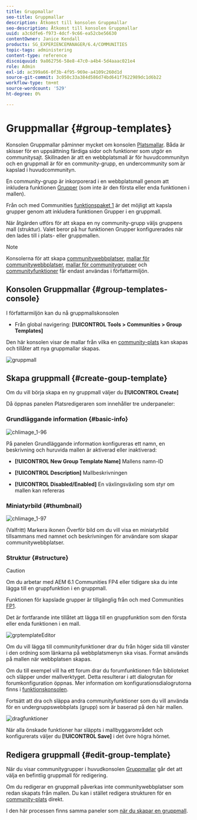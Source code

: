 ```yaml
---
title: Gruppmallar
seo-title: Gruppmallar
description: Åtkomst till konsolen Gruppmallar
seo-description: Åtkomst till konsolen Gruppmallar
uuid: a3c6dfe6-f973-4dcf-9c66-ea52cbe56630
contentOwner: Janice Kendall
products: SG_EXPERIENCEMANAGER/6.4/COMMUNITIES
topic-tags: administering
content-type: reference
discoiquuid: 9a862756-58e8-47c0-a4b4-5d4aaac021e4
role: Admin
exl-id: ac399a66-0f3b-4f95-969e-a4109c260d1d
source-git-commit: 3c050c33a384d586d74bd641f7622989dc1d6b22
workflow-type: tm+mt
source-wordcount: '529'
ht-degree: 0%

---
```


# Gruppmallar {#group-templates}

Konsolen Gruppmallar påminner mycket om konsolen [Platsmallar](sites.md). Båda är skisser för en uppsättning färdiga sidor och funktioner som utgör en communitysajt. Skillnaden är att en webbplatsmall är för huvudcommunityn och en gruppmall är för en community-grupp, en undercommunity som är kapslad i huvudcommunityn.

En community-grupp är inkorporerad i en webbplatsmall genom att inkludera funktionen [Grupper](functions.md#groups-function) (som inte är den första eller enda funktionen i mallen).

Från och med Communities [funktionspaket 1](deploy-communities.md#latestfeaturepack) är det möjligt att kapsla grupper genom att inkludera funktionen Grupper i en gruppmall.

När åtgärden utförs för att skapa en ny community-grupp väljs gruppens mall (struktur). Valet beror på hur funktionen Grupper konfigurerades när den lades till i plats- eller gruppmallen.

>[!NOTE]
>
>Konsolerna för att skapa [communitywebbplatser](sites-console.md), [mallar för communitywebbplatser](sites.md), [mallar för communitygrupper](tools-groups.md) och [communityfunktioner](functions.md) får endast användas i författarmiljön.

## Konsolen Gruppmallar {#group-templates-console}

I författarmiljön kan du nå gruppmallskonsolen

* Från global navigering: **[!UICONTROL Tools > Communities > Group Templates]**

Den här konsolen visar de mallar från vilka en [community-plats](sites-console.md) kan skapas och tillåter att nya gruppmallar skapas.

![gruppmall](assets/groupstemplate.png)

## Skapa gruppmall {#create-goup-template}

Om du vill börja skapa en ny gruppmall väljer du **[!UICONTROL Create]**

Då öppnas panelen Platsredigeraren som innehåller tre underpaneler:

### Grundläggande information {#basic-info}

![chlimage_1-96](assets/chlimage_1-96.png)

På panelen Grundläggande information konfigureras ett namn, en beskrivning och huruvida mallen är aktiverad eller inaktiverad:

* **[!UICONTROL New Group Template Name]**
Mallens namn-ID

* **[!UICONTROL Description]**
Mallbeskrivningen

* **[!UICONTROL Disabled/Enabled]**
En växlingsväxling som styr om mallen kan refereras

### Miniatyrbild {#thumbnail}

![chlimage_1-97](assets/chlimage_1-97.png)

(Valfritt) Markera ikonen Överför bild om du vill visa en miniatyrbild tillsammans med namnet och beskrivningen för användare som skapar communitywebbplatser.

### Struktur {#structure}

>[!CAUTION]
>
>Om du arbetar med AEM 6.1 Communities FP4 eller tidigare ska du inte lägga till en gruppfunktion i en gruppmall.
>
>Funktionen för kapslade grupper är tillgänglig från och med Communities [FP1](communities.md#latestfeaturepack).
>
>Det är fortfarande inte tillåtet att lägga till en gruppfunktion som den första eller enda funktionen i en mall.

![grptemplateEditor](assets/grptemplateeditor.png)

Om du vill lägga till communityfunktioner drar du från höger sida till vänster i den ordning som länkarna på webbplatsmenyn ska visas. Format används på mallen när webbplatsen skapas.

Om du till exempel vill ha ett forum drar du forumfunktionen från biblioteket och släpper under mallverktyget. Detta resulterar i att dialogrutan för forumkonfiguration öppnas. Mer information om konfigurationsdialogrutorna finns i [funktionskonsolen](functions.md).

Fortsätt att dra och släppa andra communityfunktioner som du vill använda för en undergruppswebbplats (grupp) som är baserad på den här mallen.

![dragfunktioner](assets/dragfunctions.png)

När alla önskade funktioner har släppts i mallbyggarområdet och konfigurerats väljer du **[!UICONTROL Save]** i det övre högra hörnet.

## Redigera gruppmall {#edit-group-template}

När du visar communitygrupper i huvudkonsolen [Gruppmallar](#group-templates-console) går det att välja en befintlig gruppmall för redigering.

Om du redigerar en gruppmall påverkas inte communitywebbplatser som redan skapats från mallen. Du kan i stället redigera strukturen för en [community-plats](sites-console.md#modify-structure) direkt.

I den här processen finns samma paneler som [när du skapar en gruppmall](#create-goup-template).
